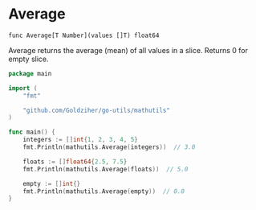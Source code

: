 # Average

`func Average[T Number](values []T) float64`

Average returns the average (mean) of all values in a slice. Returns 0 for empty slice.

```go
package main

import (
	"fmt"

	"github.com/Goldziher/go-utils/mathutils"
)

func main() {
	integers := []int{1, 2, 3, 4, 5}
	fmt.Println(mathutils.Average(integers))  // 3.0

	floats := []float64{2.5, 7.5}
	fmt.Println(mathutils.Average(floats))  // 5.0

	empty := []int{}
	fmt.Println(mathutils.Average(empty))  // 0.0
}
```
